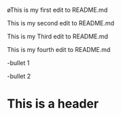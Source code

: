 øThis is my first edit to README.md

This is my second edit to README.md

This is my Third edit to README.md

This is my fourth edit to README.md

-bullet 1

-bullet 2

# This is a header
